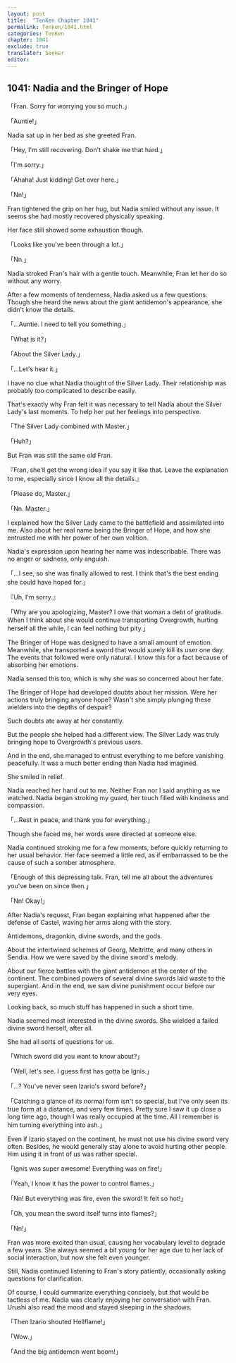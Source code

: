 ```yaml
---
layout: post
title:  "TenKen Chapter 1041"
permalink: Tenken/1041.html
categories: TenKen
chapter: 1041
exclude: true
translator: Seeker
editor: 
---
```

<h2>1041: Nadia and the Bringer of Hope</h2>

「Fran. Sorry for worrying you so much.」

「Auntie!」

Nadia sat up in her bed as she greeted Fran.

「Hey, I'm still recovering. Don't shake me that hard.」

「I'm sorry.」

「Ahaha! Just kidding! Get over here.」

「Nn!」

Fran tightened the grip on her hug, but Nadia smiled without any issue. It seems she had mostly recovered physically speaking.

Her face still showed some exhaustion though.

「Looks like you've been through a lot.」

「Nn.」

Nadia stroked Fran's hair with a gentle touch. Meanwhile, Fran let her do so without any worry.

After a few moments of tenderness, Nadia asked us a few questions. Though she heard the news about the giant antidemon's appearance, she didn't know the details.

「...Auntie. I need to tell you something.」

「What is it?」

「About the Silver Lady.」

「...Let's hear it.」

I have no clue what Nadia thought of the Silver Lady. Their relationship was probably too complicated to describe easily.

That's exactly why Fran felt it was necessary to tell Nadia about the Silver Lady's last moments. To help her put her feelings into perspective.

「The Silver Lady combined with Master.」

「Huh?」

But Fran was still the same old Fran.

『Fran, she'll get the wrong idea if you say it like that. Leave the explanation to me, especially since I know all the details.』

「Please do, Master.」

「Nn. Master.」

I explained how the Silver Lady came to the battlefield and assimilated into me. Also about her real name being the Bringer of Hope, and how she entrusted me with her power of her own volition.

Nadia's expression upon hearing her name was indescribable. There was no anger or sadness, only anguish.

「...I see, so she was finally allowed to rest. I think that's the best ending she could have hoped for.」

『Uh, I'm sorry.』

「Why are you apologizing, Master? I owe that woman a debt of gratitude. When I think about she would continue transporting Overgrowth, hurting herself all the while, I can feel nothing but pity.」

The Bringer of Hope was designed to have a small amount of emotion. Meanwhile, she transported a sword that would surely kill its user one day. The events that followed were only natural. I know this for a fact because of absorbing her emotions.

Nadia sensed this too, which is why she was so concerned about her fate.

The Bringer of Hope had developed doubts about her mission. Were her actions truly bringing anyone hope? Wasn't she simply plunging these wielders into the depths of despair?

Such doubts ate away at her constantly.

But the people she helped had a different view. The Silver Lady was truly bringing hope to Overgrowth's previous users.

And in the end, she managed to entrust everything to me before vanishing peacefully. It was a much better ending than Nadia had imagined.

She smiled in relief.

Nadia reached her hand out to me. Neither Fran nor I said anything as we watched. Nadia began stroking my guard, her touch filled with kindness and compassion.

「...Rest in peace, and thank you for everything.」

Though she faced me, her words were directed at someone else.

Nadia continued stroking me for a few moments, before quickly returning to her usual behavior. Her face seemed a little red, as if embarrassed to be the cause of such a somber atmosphere.

「Enough of this depressing talk. Fran, tell me all about the adventures you've been on since then.」

「Nn! Okay!」

After Nadia's request, Fran began explaining what happened after the defense of Castel, waving her arms along with the story.

Antidemons, dragonkin, divine swords, and the gods.

About the intertwined schemes of Georg, Meltritte, and many others in Sendia. How we were saved by the divine sword's melody.

About our fierce battles with the giant antidemon at the center of the continent. The combined powers of several divine swords laid waste to the supergiant. And in the end, we saw divine punishment occur before our very eyes.

Looking back, so much stuff has happened in such a short time.

Nadia seemed most interested in the divine swords. She wielded a failed divine sword herself, after all.

She had all sorts of questions for us.

「Which sword did you want to know about?」

「Well, let's see. I guess first has gotta be Ignis.」

「...? You've never seen Izario's sword before?」

「Catching a glance of its normal form isn't so special, but I've only seen its true form at a distance, and very few times. Pretty sure I saw it up close a long time ago, though I was really occupied at the time. All I remember is him turning everything into ash.」

Even if Izario stayed on the continent, he must not use his divine sword very often. Besides, he would generally stay alone to avoid hurting other people. Him using it in front of us was rather special.

「Ignis was super awesome! Everything was on fire!」

「Yeah, I know it has the power to control flames.」

「Nn! But everything was fire, even the sword! It felt so hot!」

「Oh, you mean the sword itself turns into flames?」

「Nn!」

Fran was more excited than usual, causing her vocabulary level to degrade a few years. She always seemed a bit young for her age due to her lack of social interaction, but now she felt even younger.

Still, Nadia continued listening to Fran's story patiently, occasionally asking questions for clarification.

Of course, I could summarize everything concisely, but that would be tactless of me. Nadia was clearly enjoying her conversation with Fran. Urushi also read the mood and stayed sleeping in the shadows.

「Then Izario shouted Hellflame!」

「Wow.」

「And the big antidemon went boom!」



